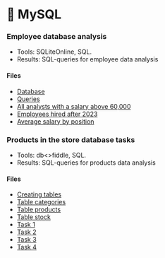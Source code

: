# 🐬 MySQL

### Employee database analysis
- Tools: SQLiteOnline, SQL.
- Results: SQL-queries for employee data analysis

#### Files
- [Database](https://docs.google.com/spreadsheets/d/10XY_uTQobeNVXMgWUBu4pqbdKOg3dJoW/edit?usp=sharing&ouid=107111169204240524491&rtpof=true&sd=true)
- [Queries](https://drive.google.com/file/d/1b-ASqzbidJuJX7g6NKQxhohCouc1gnYR/view?usp=sharing)
- [All analysts with a salary above 60,000](https://drive.google.com/file/d/1PYZcgQNDBKjXjT48QyAgIq5bqGYbwEM-/view?usp=sharing)
- [Employees hired after 2023](https://drive.google.com/file/d/1ghZBx4xfsNeItfXu7IuhXjQDi79F8VtK/view?usp=sharing)
- [Average salary by position](https://drive.google.com/file/d/1QIsOiU5RD5sjlY8yaN9BbhMcCwdgACkd/view?usp=sharing)

### Products in the store database tasks
- Tools: db<>fiddle, SQL.
- Results: SQL-queries for products data analysis

#### Files
- [Creating tables](https://drive.google.com/file/d/1R_yohidxmrTV6hFng4RMQ5lvHrgF0MQZ/view?usp=sharing)
- [Table categories](https://drive.google.com/file/d/1BN2kAzKJLRoDv2qVwJ6iIy1Apz2-CP7Q/view?usp=sharing)
- [Table products](https://drive.google.com/file/d/1EcHjRQVWF3RBefSyqjVQmYfumgEkX9Fq/view?usp=sharing)
- [Table stock](https://drive.google.com/file/d/1W0vYQY3iYgwi8aYDHM5IECX6umrDH45F/view?usp=sharing)
- [Task 1](https://drive.google.com/file/d/11TEd1qhQF-1wW47apFndpsgZq90Ik_bZ/view?usp=sharing)
- [Task 2](https://drive.google.com/file/d/1sGOB8ZlNNbUC-RcTckcikpgTMgUdq8Gz/view?usp=sharing)
- [Task 3](https://drive.google.com/file/d/1c1KRpLvN-KtPAmWFk9x15JkpAgij6gNc/view?usp=sharing)
- [Task 4](https://drive.google.com/file/d/14glrQ6ld3OJRQuwgW-BBG9vfKnImJABd/view?usp=sharing)